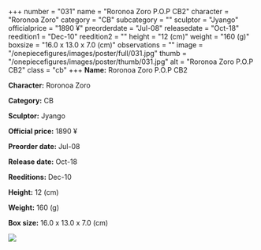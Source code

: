 +++
number = "031"
name = "Roronoa Zoro P.O.P CB2"
character = "Roronoa Zoro"
category = "CB"
subcategory = ""
sculptor = "Jyango"
officialprice = "1890 ¥"
preorderdate = "Jul-08"
releasedate = "Oct-18"
reedition1 = "Dec-10"
reedition2 = ""
height = "12 (cm)"
weight = "160 (g)"
boxsize = "16.0 x 13.0 x 7.0 (cm)"
observations = ""
image = "/onepiecefigures/images/poster/full/031.jpg"
thumb = "/onepiecefigures/images/poster/thumb/031.jpg"
alt = "Roronoa Zoro P.O.P CB2"
class = "cb"
+++
**Name:** Roronoa Zoro P.O.P CB2

**Character:** Roronoa Zoro

**Category:** CB 

**Sculptor:** Jyango

**Official price:** 1890 ¥

**Preorder date:** Jul-08

**Release date:** Oct-18

**Reeditions:** Dec-10

**Height:** 12 (cm)

**Weight:** 160 (g)

**Box size:** 16.0 x 13.0 x 7.0 (cm)

<img src="/onepiecefigures/images/poster/thumb/031.jpg">